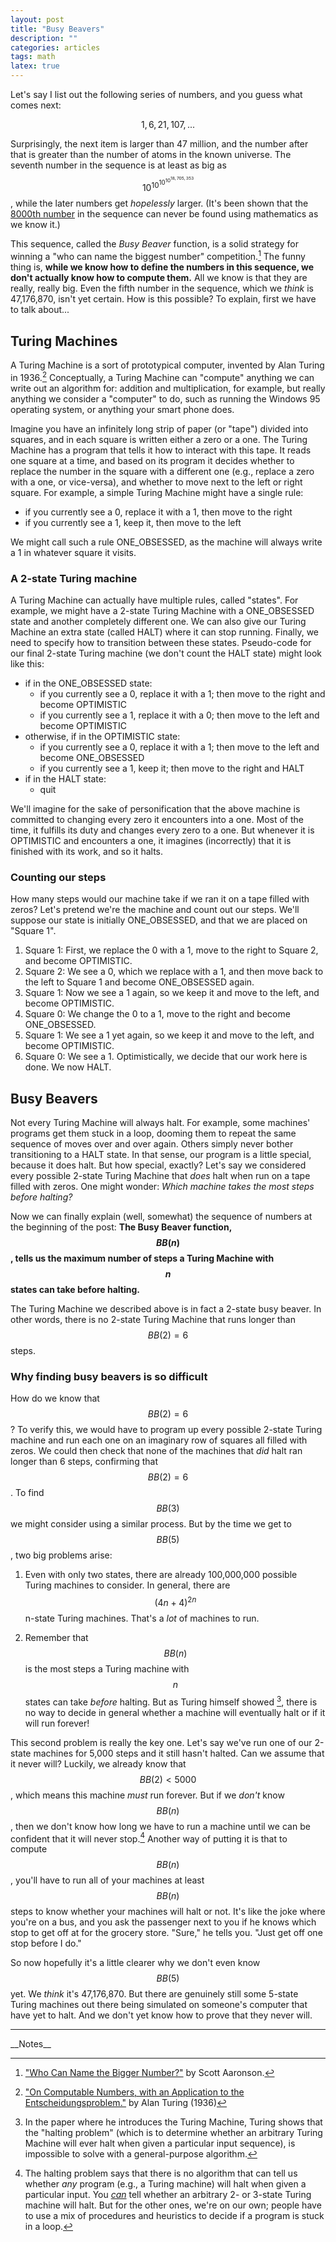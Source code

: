```yaml
---
layout: post
title: "Busy Beavers"
description: ""
categories: articles
tags: math
latex: true
---
```


Let's say I list out the following series of numbers, and you guess what comes next:

$$ 1, 6, 21, 107, ... $$

Surprisingly, the next item is larger than 47 million, and the number after that is greater than the number of atoms in the known universe. The seventh number in the sequence is at least as big as $$10^{10^{10^{10^{18,705,353}}}}$$, while the later numbers get _hopelessly_ larger. (It's been shown that the [8000th number](https://www.scottaaronson.com/blog/?p=2725) in the sequence can never be found using mathematics as we know it.)

This sequence, called the _Busy Beaver_ function, is a solid strategy for winning a "who can name the biggest number" competition.[^1] The funny thing is, __while we know how to define the numbers in this sequence, we don't actually know how to compute them.__ All we know is that they are really, really big. Even the fifth number in the sequence, which we _think_ is 47,176,870, isn't yet certain. How is this possible? To explain, first we have to talk about...

## Turing Machines

A Turing Machine is a sort of prototypical computer, invented by Alan Turing in 1936.[^2] Conceptually, a Turing Machine can "compute" anything we can write out an algorithm for: addition and multiplication, for example, but really anything we consider a "computer" to do, such as running the Windows 95 operating system, or anything your smart phone does.

Imagine you have an infinitely long strip of paper (or "tape") divided into squares, and in each square is written either a zero or a one. The Turing Machine has a program that tells it how to interact with this tape. It reads one square at a time, and based on its program it decides whether to replace the number in the square with a different one (e.g., replace a zero with a one, or vice-versa), and whether to move next to the left or right square. For example, a simple Turing Machine might have a single rule:

- if you currently see a 0, replace it with a 1, then move to the right
- if you currently see a 1, keep it, then move to the left

We might call such a rule ONE_OBSESSED, as the machine will always write a 1 in whatever square it visits.

### A 2-state Turing machine

A Turing Machine can actually have multiple rules, called "states". For example, we might have a 2-state Turing Machine with a ONE_OBSESSED state and another completely different one. We can also give our Turing Machine an extra state (called HALT) where it can stop running. Finally, we need to specify how to transition between these states. Pseudo-code for our final 2-state Turing machine (we don't count the HALT state) might look like this:

- if in the ONE_OBSESSED state:
	- if you currently see a 0, replace it with a 1; then move to the right and become OPTIMISTIC
	- if you currently see a 1, replace it with a 0; then move to the left and become OPTIMISTIC
- otherwise, if in the OPTIMISTIC state:
	- if you currently see a 0, replace it with a 1; then move to the left and become ONE_OBSESSED
	- if you currently see a 1, keep it; then move to the right and HALT
- if in the HALT state:
	- quit

We'll imagine for the sake of personification that the above machine is committed to changing every zero it encounters into a one. Most of the time, it fulfills its duty and changes every zero to a one. But whenever it is OPTIMISTIC and encounters a one, it imagines (incorrectly) that it is finished with its work, and so it halts.

### Counting our steps

How many steps would our machine take if we ran it on a tape filled with zeros? Let's pretend we're the machine and count out our steps. We'll suppose our state is initially ONE_OBSESSED, and that we are placed on "Square 1".

1. Square 1: First, we replace the 0 with a 1, move to the right to Square 2, and become OPTIMISTIC.
2. Square 2: We see a 0, which we replace with a 1, and then move back to the left to Square 1 and become ONE_OBSESSED again.
3. Square 1: Now we see a 1 again, so we keep it and move to the left, and become OPTIMISTIC.
4. Square 0: We change the 0 to a 1, move to the right and become ONE_OBSESSED.
5. Square 1: We see a 1 yet again, so we keep it and move to the left, and become OPTIMISTIC.
6. Square 0: We see a 1. Optimistically, we decide that our work here is done. We now HALT.

## Busy Beavers

Not every Turing Machine will always halt. For example, some machines' programs get them stuck in a loop, dooming them to repeat the same sequence of moves over and over again. Others simply never bother transitioning to a HALT state. In that sense, our program is a little special, because it does halt. But how special, exactly? Let's say we considered every possible 2-state Turing Machine that _does_ halt when run on a tape filled with zeros. One might wonder: _Which machine takes the most steps before halting?_

Now we can finally explain (well, somewhat) the sequence of numbers at the beginning of the post: __The Busy Beaver function, $$BB(n)$$, tells us the maximum number of steps a Turing Machine with $$n$$ states can take before halting.__

The Turing Machine we described above is in fact a 2-state busy beaver. In other words, there is no 2-state Turing Machine that runs longer than $$BB(2) = 6$$ steps.

### Why finding busy beavers is so difficult

How do we know that $$BB(2) = 6$$? To verify this, we would have to program up every possible 2-state Turing machine and run each one on an imaginary row of squares all filled with zeros. We could then check that none of the machines that _did_ halt ran longer than 6 steps, confirming that $$BB(2) = 6$$. To find $$BB(3)$$ we might consider using a similar process. But by the time we get to $$BB(5)$$, two big problems arise:

1. Even with only two states, there are already 100,000,000 possible Turing machines to consider. In general, there are $$(4n + 4)^{2n}$$ n-state Turing machines. That's a _lot_ of machines to run.

2. Remember that $$BB(n)$$ is the most steps a Turing machine with $$n$$ states can take _before_ halting. But as Turing himself showed [^3], there is no way to decide in general whether a machine will eventually halt or if it will run forever!

This second problem is really the key one. Let's say we've run one of our 2-state machines for 5,000 steps and it still hasn't halted. Can we assume that it never will? Luckily, we already know that $$BB(2) < 5000$$, which means this machine _must_ run forever. But if we _don't_ know $$BB(n)$$, then we don't know how long we have to run a machine until we can be confident that it will never stop.[^4] Another way of putting it is that to compute $$BB(n)$$, you'll have to run all of your machines at least $$BB(n)$$ steps to know whether your machines will halt or not. It's like the joke where you're on a bus, and you ask the passenger next to you if he knows which stop to get off at for the grocery store. "Sure," he tells you. "Just get off one stop before I do."

So now hopefully it's a little clearer why we don't even know $$BB(5)$$ yet. We _think_ it's 47,176,870. But there are genuinely still some 5-state Turing machines out there being simulated on someone's computer that have yet to halt. And we don't yet know how to prove that they never will.

<!-- ## Universal Turing Machines

A Turing machine is just a set of instructions to carry out given whatever state you're in, and what square you're reading. Specifically: what letter to write in the square, which direction to move in next, and which internal state to move to next. The Turing machine is placed in a starting position on a piece of tape, and each square in the tape has either a 0 or a 1 in it. The "input" is whatever you write on the tape at the start. The output is whatever the numbers are after the machine stops moving. Let $$M_1(x)$$ be the output of a particular machine, M1, when being given $$x$$.

Every Turing machine can be described by some number. So what happens if you run another Turing machine, $$M_2$$, on an input that describes how to run $$M_1$$ on the input $$x$$? (Meaning something like $$M_2(y)$$, where $$y = [M_1~ x]$$.) It turns out there are in fact Turing machines that can tell you what _any_ Turing machine would return when given _any_ input. These are called "universal Turing machines."

There's a universal Turing machine with only 6 states and 4 letters. The crazy this is that this Turing machine could tell you the output of _any_ other Turing machine--even one with 1,390,233 states--applied to any input. In general the set of universal Turing machines forms a sort of frontier when plotted in letter-vs-state space.

These tiny universal Turing machines give us a hint that the set of things we can "compute" is in fact quite limited. (Turing machines were in fact the first theoretical definition of what a computer even _is_.) -->

<hr>
__Notes__

[^1]: ["Who Can Name the Bigger Number?"](https://www.scottaaronson.com/writings/bignumbers.html) by Scott Aaronson.

[^2]: ["On Computable Numbers, with an Application to the Entscheidungsproblem."](https://sci-hub.tw/10.1112/plms/s2-42.1.230) by Alan Turing (1936)

[^3]: In the paper where he introduces the Turing Machine, Turing shows that the "halting problem" (which is to determine whether an arbitrary Turing Machine will ever halt when given a particular input sequence), is impossible to solve with a general-purpose algorithm.

[^4]: The halting problem says that there is no algorithm that can tell us whether _any_ program (e.g., a Turing machine) will halt when given a particular input. You [_can_](https://wpmedia.wolfram.com/uploads/sites/13/2019/03/19-1-2.pdf) tell whether an arbitrary 2- or 3-state Turing machine will halt. But for the other ones, we're on our own; people have to use a mix of procedures and heuristics to decide if a program is stuck in a loop.

[^5]: ["The Busy Beaver Frontier"](https://www.scottaaronson.com/papers/bb.pdf) by Scott Aaronson

[^6]: https://catonmat.net/busy-beaver
